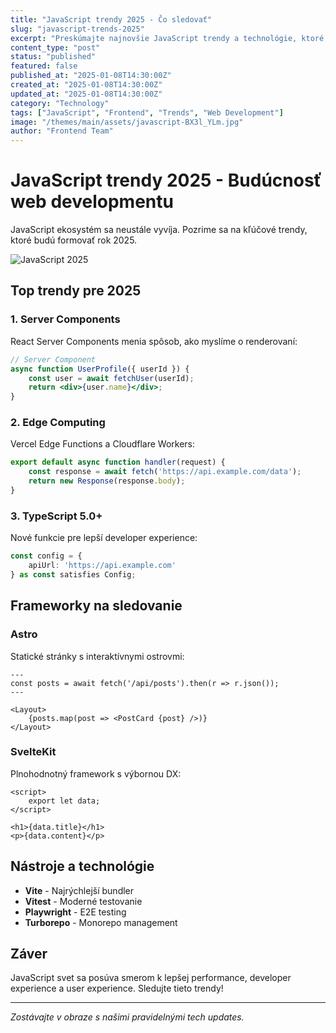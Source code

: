 ```yaml
---
title: "JavaScript trendy 2025 - Čo sledovať"
slug: "javascript-trends-2025"
excerpt: "Preskúmajte najnovšie JavaScript trendy a technológie, ktoré budú dominovať v roku 2025."
content_type: "post"
status: "published"
featured: false
published_at: "2025-01-08T14:30:00Z"
created_at: "2025-01-08T14:30:00Z"
updated_at: "2025-01-08T14:30:00Z"
category: "Technology"
tags: ["JavaScript", "Frontend", "Trends", "Web Development"]
image: "/themes/main/assets/javascript-BX3l_YLm.jpg"
author: "Frontend Team"
---
```


# JavaScript trendy 2025 - Budúcnosť web developmentu

JavaScript ekosystém sa neustále vyvíja. Pozrime sa na kľúčové trendy, ktoré budú formovať rok 2025.

![JavaScript 2025](/themes/main/assets/javascript-BX3l_YLm.jpg)

## Top trendy pre 2025

### 1. Server Components
React Server Components menia spôsob, ako myslíme o renderovaní:

```jsx
// Server Component
async function UserProfile({ userId }) {
    const user = await fetchUser(userId);
    return <div>{user.name}</div>;
}
```

### 2. Edge Computing
Vercel Edge Functions a Cloudflare Workers:

```javascript
export default async function handler(request) {
    const response = await fetch('https://api.example.com/data');
    return new Response(response.body);
}
```

### 3. TypeScript 5.0+
Nové funkcie pre lepší developer experience:

```typescript
const config = {
    apiUrl: 'https://api.example.com'
} as const satisfies Config;
```

## Frameworky na sledovanie

### Astro
Statické stránky s interaktívnymi ostrovmi:

```astro
---
const posts = await fetch('/api/posts').then(r => r.json());
---

<Layout>
    {posts.map(post => <PostCard {post} />)}
</Layout>
```

### SvelteKit
Plnohodnotný framework s výbornou DX:

```svelte
<script>
    export let data;
</script>

<h1>{data.title}</h1>
<p>{data.content}</p>
```

## Nástroje a technológie

- **Vite** - Najrýchlejší bundler
- **Vitest** - Moderné testovanie
- **Playwright** - E2E testing
- **Turborepo** - Monorepo management

## Záver

JavaScript svet sa posúva smerom k lepšej performance, developer experience a user experience. Sledujte tieto trendy!

---

*Zostávajte v obraze s našimi pravidelnými tech updates.*
